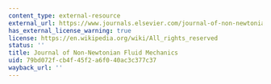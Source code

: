 ```yaml
---
content_type: external-resource
external_url: https://www.journals.elsevier.com/journal-of-non-newtonian-fluid-mechanics
has_external_license_warning: true
license: https://en.wikipedia.org/wiki/All_rights_reserved
status: ''
title: Journal of Non-Newtonian Fluid Mechanics
uid: 79bd072f-cb4f-45f2-a6f0-40ac3c377c37
wayback_url: ''
---
```


